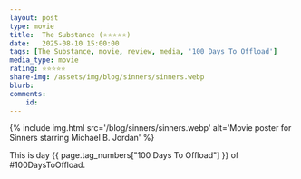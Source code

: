 ```yaml
---
layout: post
type: movie
title:  The Substance (⭐⭐⭐⭐⭐)
date:   2025-08-10 15:00:00
tags: [The Substance, movie, review, media, '100 Days To Offload']
media_type: movie
rating: ⭐⭐⭐⭐⭐
share-img: /assets/img/blog/sinners/sinners.webp
blurb: 
comments: 
    id: 
---
```


{% include img.html src='/blog/sinners/sinners.webp' alt='Movie poster for Sinners starring Michael B. Jordan' %}

This is day {{ page.tag_numbers["100 Days To Offload"] }}  of #100DaysToOffload.
